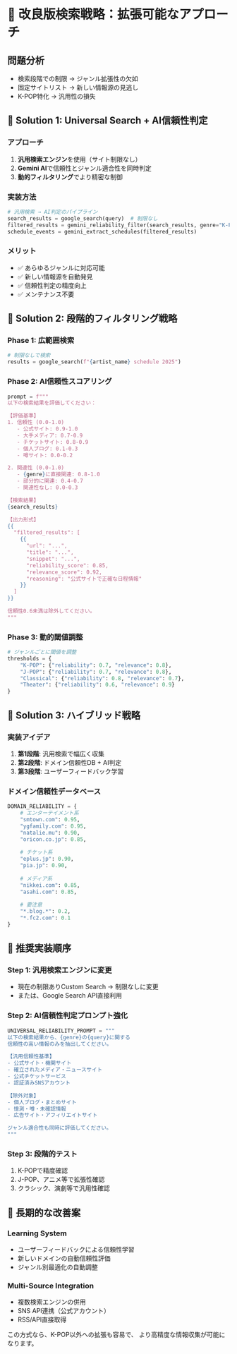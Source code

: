 # 🎯 改良版検索戦略：拡張可能なアプローチ

## 問題分析
- 検索段階での制限 → ジャンル拡張性の欠如
- 固定サイトリスト → 新しい情報源の見逃し
- K-POP特化 → 汎用性の損失

## 🚀 Solution 1: Universal Search + AI信頼性判定

### アプローチ
1. **汎用検索エンジン**を使用（サイト制限なし）
2. **Gemini AI**で信頼性とジャンル適合性を同時判定
3. **動的フィルタリング**でより精密な制御

### 実装方法
```python
# 汎用検索 → AI判定のパイプライン
search_results = google_search(query)  # 制限なし
filtered_results = gemini_reliability_filter(search_results, genre="K-POP")
schedule_events = gemini_extract_schedules(filtered_results)
```

### メリット
- ✅ あらゆるジャンルに対応可能
- ✅ 新しい情報源を自動発見
- ✅ 信頼性判定の精度向上
- ✅ メンテナンス不要

## 🚀 Solution 2: 段階的フィルタリング戦略

### Phase 1: 広範囲検索
```python
# 制限なしで検索
results = google_search(f"{artist_name} schedule 2025")
```

### Phase 2: AI信頼性スコアリング
```python
prompt = f"""
以下の検索結果を評価してください：

【評価基準】
1. 信頼性 (0.0-1.0)
   - 公式サイト: 0.9-1.0
   - 大手メディア: 0.7-0.9
   - チケットサイト: 0.8-0.9
   - 個人ブログ: 0.1-0.3
   - 噂サイト: 0.0-0.2

2. 関連性 (0.0-1.0)
   - {genre}に直接関連: 0.8-1.0
   - 部分的に関連: 0.4-0.7
   - 関連性なし: 0.0-0.3

【検索結果】
{search_results}

【出力形式】
{{
  "filtered_results": [
    {{
      "url": "...",
      "title": "...", 
      "snippet": "...",
      "reliability_score": 0.85,
      "relevance_score": 0.92,
      "reasoning": "公式サイトで正確な日程情報"
    }}
  ]
}}

信頼性0.6未満は除外してください。
"""
```

### Phase 3: 動的閾値調整
```python
# ジャンルごとに閾値を調整
thresholds = {
    "K-POP": {"reliability": 0.7, "relevance": 0.8},
    "J-POP": {"reliability": 0.7, "relevance": 0.8},
    "Classical": {"reliability": 0.8, "relevance": 0.7},
    "Theater": {"reliability": 0.6, "relevance": 0.9}
}
```

## 🚀 Solution 3: ハイブリッド戦略

### 実装アイデア
1. **第1段階**: 汎用検索で幅広く収集
2. **第2段階**: ドメイン信頼性DB + AI判定
3. **第3段階**: ユーザーフィードバック学習

### ドメイン信頼性データベース
```python
DOMAIN_RELIABILITY = {
    # エンターテイメント系
    "smtown.com": 0.95,
    "ygfamily.com": 0.95,
    "natalie.mu": 0.90,
    "oricon.co.jp": 0.85,
    
    # チケット系  
    "eplus.jp": 0.90,
    "pia.jp": 0.90,
    
    # メディア系
    "nikkei.com": 0.85,
    "asahi.com": 0.85,
    
    # 要注意
    "*.blog.*": 0.2,
    "*.fc2.com": 0.1
}
```

## 🎯 推奨実装順序

### Step 1: 汎用検索エンジンに変更
- 現在の制限ありCustom Search → 制限なしに変更
- または、Google Search API直接利用

### Step 2: AI信頼性判定プロンプト強化
```python
UNIVERSAL_RELIABILITY_PROMPT = """
以下の検索結果から、{genre}の{query}に関する
信頼性の高い情報のみを抽出してください。

【汎用信頼性基準】
- 公式サイト・機関サイト
- 確立されたメディア・ニュースサイト  
- 公式チケットサービス
- 認証済みSNSアカウント

【除外対象】
- 個人ブログ・まとめサイト
- 憶測・噂・未確認情報
- 広告サイト・アフィリエイトサイト

ジャンル適合性も同時に評価してください。
"""
```

### Step 3: 段階的テスト
1. K-POPで精度確認
2. J-POP、アニメ等で拡張性確認
3. クラシック、演劇等で汎用性確認

## 🚀 長期的な改善案

### Learning System
- ユーザーフィードバックによる信頼性学習
- 新しいドメインの自動信頼性評価
- ジャンル別最適化の自動調整

### Multi-Source Integration
- 複数検索エンジンの併用
- SNS API連携（公式アカウント）
- RSS/API直接取得

この方式なら、K-POP以外への拡張も容易で、
より高精度な情報収集が可能になります。